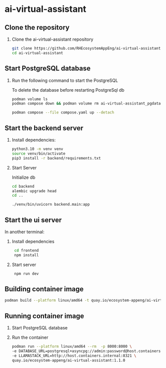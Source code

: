 # ai-virtual-assistant

## Clone the repository

1. Clone the ai-virtual-assistant repository

    ```bash
    git clone https://github.com/RHEcosystemAppEng/ai-virtual-assistant
    cd ai-virtual-assistant
    ```

## Start PostgreSQL database

1. Run the following command to start the PostgreSQL

    To delete the database before restarting PostgreSql db

    ```bash
    podman volume ls
    podman compose down && podman volume rm ai-virtual-assistant_pgdata
    ```

    ```bash
    podman compose --file compose.yaml up --detach
    ```

## Start the backend server

1. Install dependencies:

    ```bash
    python3.10 -m venv venv
    source venv/bin/activate
    pip3 install -r backend/requirements.txt
    ```

2. Start Server

    Initialize db

    ```bash
    cd backend
    alembic upgrade head
    cd ..
    ```

    ```bash
    ./venv/bin/uvicorn backend.main:app
   ```

## Start the ui server

In another terminal:

1. Install dependencies

   ```bash
    cd frontend
    npm install
   ```

2. Start server

   ```bash
    npm run dev
   ```

## Building container image

```bash
podman build --platform linux/amd64 -t quay.io/ecosystem-appeng/ai-virtual-assistant:1.1.0 .
```

## Running container image

1. Start PostgreSQL database
2. Run the container

   ```bash
   podman run --platform linux/amd64 --rm  -p 8000:8000 \
   -e DATABASE_URL=postgresql+asyncpg://admin:password@host.containers.internal:5432/ai_virtual_assistant \
   -e LLAMASTACK_URL=http://host.containers.internal:8321 \
   quay.io/ecosystem-appeng/ai-virtual-assistant:1.1.0
   ```